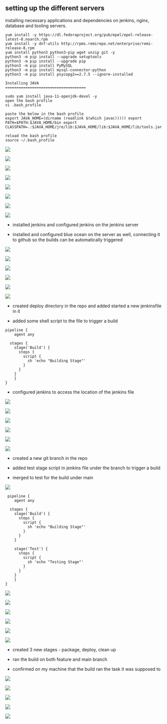 ## setting up the different servers 

installing necessary applications and dependencies on jenkins, nginx, database and tooling servers.

```
yum install -y https://dl.fedoraproject.org/pub/epel/epel-release-latest-8.noarch.rpm
yum install -y dnf-utils http://rpms.remirepo.net/enterprise/remi-release-8.rpm
yum install python3 python3-pip wget unzip git -y
python3 -m pip install --upgrade setuptools
python3 -m pip install --upgrade pip
python3 -m pip install PyMySQL
python3 -m pip install mysql-connector-python
python3 -m pip install psycopg2==2.7.5 --ignore-installed
```

```
Installing JAVA
====================================

sudo yum install java-11-openjdk-devel -y
open the bash profile
vi .bash_profile

paste the below in the bash profile
export JAVA_HOME=(dirname (readlink $(which javac))))) export PATH=$PATH:$JAVA_HOME/bin export CLASSPATH=.:$JAVA_HOME/jre/lib:$JAVA_HOME/lib:$JAVA_HOME/lib/tools.jar

reload the bash profile
source ~/.bash_profile
```
![](images/epelrelease.png)

![](images/remirepositoryinstall.png)

![](images/gitinstall.png)

![](images/javainstall.png)

![](images/wgetb4jenkins.png)

![](images/vijava11.png)

![](images/vijavaaftjavainstall1.png)

![](images/reloadbashprofile2.png)

- installed jenkins and configured jenkins on the jenkins server

- installed and configured blue ocean on the server as well, connecting it to github so the builds can be automatically triggered

![](images/jenkinsinstall3.png)

![](images/jenkinssetup33.png)

![](images/jenkinssetup333.png)

![](images/jenkinsrepokey.png)

![](images/blueocean3.png)

![](images/jenkinsblueoceangithubsetup33.png)

- created deploy directory in the repo and added started a new jenkinsfile in it

- added some shell script to the file to trigger a build

```
pipeline {
    agent any

  stages {
    stage('Build') {
      steps {
        script {
          sh 'echo "Building Stage"'
        }
      }
    }
    }
}
```

- configured jenkins to access the location of the jenkins file 

![](images/jenkinsfile4.png)

![](images/jenkinsbuild44.png)

![](images/jenkinsbuild444.png)

![](images/jenkinsbuild4444.png)

![](images/blueocean444.png)

![](images/blueoceanjenkinsbuild44444.png)

- created a new git branch in the repo 

- added test stage script in jenkins file under the branch to trigger a build

- merged to test for the build under main 

![](images/gitbranchfeature5.png)

```
 pipeline {
    agent any

  stages {
    stage('Build') {
      steps {
        script {
          sh 'echo "Building Stage"'
        }
      }
    }

    stage('Test') {
      steps {
        script {
          sh 'echo "Testing Stage"'
        }
      }
    }
    }
}
```

![](images/gitpushfeature5.png)

![](images/jenkinsbuild5.png)

![](images/jenkinsbranch5.png)

![](images/jenkinsbranch55.png)

![](images/jenkinsbranch555.png)

![](images/jenkinsbranchmaintest5.png)

- created 3 new stages - package, deploy, clean up 

- ran the build on both feature and main branch

- confirmed on my machine that the build ran the task it was supposed to

![](images/jenkinsfilecleanup6.png)

![](images/jenkinsfilecleanup66.png)

![](images/jenkinsfilecleanupoceanbuild6.png)

![](images/jenkinsfilecleanupmain6.png)

![](images/jenkinsfilecleanuplsvar6.png)